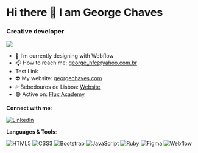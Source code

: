 # Hi there 👋 I am George Chaves
### Creative developer

![](https://komarev.com/ghpvc/?username=georgehfc&style=flat-square&color=green)

- 🔭 I’m currently designing with Webflow
- 📫 How to reach me: george_hfc@yahoo.com.br
- Test Link
- 👽 My website: [georgechaves.com]([https://github.com/georgehfc/digital-cv](https://github.com/georgehfc/digital-cv))
- 💦 Bebedouros de Lisboa: [Website]([https://georgehfc.github.io/step-by-tech/](https://georgehfc.github.io/step-by-tech/))
- 🟢 Active on: [Flux Academy]([https://www.flux-academy.com/](https://www.flux-academy.com/))

**Connect with me**:

<a href="https://www.linkedin.com/in/george-chaves/" target="_blank">![LinkedIn](https://img.shields.io/badge/linkedin-%230077B5.svg?style=for-the-badge&logo=linkedin&logoColor=white)</a>

**Languages & Tools**:

![HTML5](https://img.shields.io/badge/html5-%23E34F26.svg?style=for-the-badge&logo=html5&logoColor=white)
![CSS3](https://img.shields.io/badge/css3-%231572B6.svg?style=for-the-badge&logo=css3&logoColor=white)
![Bootstrap](https://img.shields.io/badge/bootstrap-%23563D7C.svg?style=for-the-badge&logo=bootstrap&logoColor=white)
![JavaScript](https://img.shields.io/badge/javascript-%23323330.svg?style=for-the-badge&logo=javascript&logoColor=%23F7DF1E)
![Ruby](https://img.shields.io/badge/ruby-%23CC342D.svg?style=for-the-badge&logo=ruby&logoColor=white)
![Figma](https://img.shields.io/badge/figma-%23F24E1E.svg?style=for-the-badge&logo=figma&logoColor=white)
![Webflow](https://img.shields.io/badge/webflow-%23146EF5.svg?style=for-the-badge&logo=webflow&logoColor=grey)
